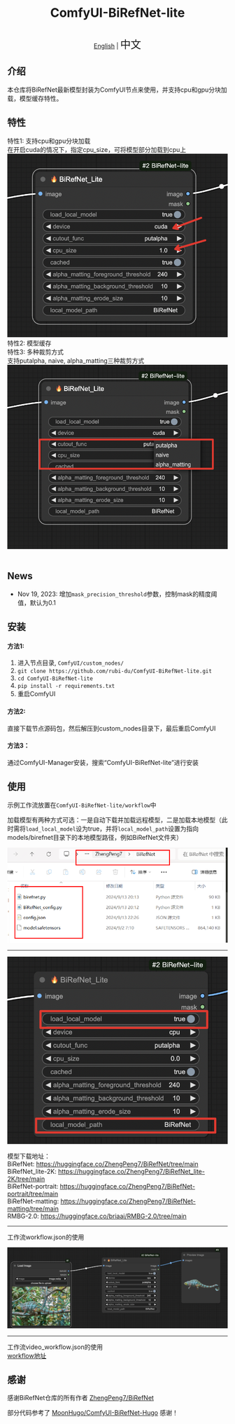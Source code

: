 <h1 align="center">ComfyUI-BiRefNet-lite</h1>

<p align="center">
    <br> <a href="README.md">English</a> | <font size=5>中文</font>
</p>


## 介绍

本仓库将BiRefNet最新模型封装为ComfyUI节点来使用，并支持cpu和gpu分块加载，模型缓存特性。<br>
## 特性
特性1: 支持cpu和gpu分块加载<br>
在开启cuda的情况下，指定cpu_size，可将模型部分加载到cpu上
![slot](./assets/feature1.png)<br>
特性2: 模型缓存<br>
特性3: 多种裁剪方式<br>
支持putalpha, naive, alpha_matting三种裁剪方式
![slot](./assets/feature2.png)<br>
<br>

## News
- Nov 19, 2023: 增加`mask_precision_threshold`参数，控制mask的精度阈值，默认为0.1<br>

## 安装 

#### 方法1:

1. 进入节点目录, `ComfyUI/custom_nodes/`
2. `git clone https://github.com/rubi-du/ComfyUI-BiRefNet-lite.git`
3. `cd ComfyUI-BiRefNet-lite`
4. `pip install -r requirements.txt`
5. 重启ComfyUI

#### 方法2:
直接下载节点源码包，然后解压到custom_nodes目录下，最后重启ComfyUI

#### 方法3：
通过ComfyUI-Manager安装，搜索“ComfyUI-BiRefNet-lite”进行安装

## 使用

示例工作流放置在`ComfyUI-BiRefNet-lite/workflow`中<br/>

加载模型有两种方式可选：一是自动下载并加载远程模型，二是加载本地模型（此时需将`load_local_model`设为true，并将`local_model_path`设置为指向models/birefnet目录下的本地模型路径，例如BiRefNet文件夹）<br/>

![](./assets/9e6bf0f9-67a7-41ea-bc4b-d8352e4fac4a.png)
___

![](./assets/model_path.png)


模型下载地址：<br/>
BiRefNet: https://huggingface.co/ZhengPeng7/BiRefNet/tree/main<br/>
BiRefNet_lite-2K: https://huggingface.co/ZhengPeng7/BiRefNet_lite-2K/tree/main<br/>
BiRefNet-portrait: https://huggingface.co/ZhengPeng7/BiRefNet-portrait/tree/main<br/>
BiRefNet-matting: https://huggingface.co/ZhengPeng7/BiRefNet-matting/tree/main<br/>
RMBG-2.0: https://huggingface.co/briaai/RMBG-2.0/tree/main<br/>

___
工作流workflow.json的使用<br/>

![plot](./assets/demo1.png)

___
工作流video_workflow.json的使用<br/>
[workflow地址](./workflow/video_workflow.json)

## 感谢

感谢BiRefNet仓库的所有作者 [ZhengPeng7/BiRefNet](https://github.com/zhengpeng7/birefnet)

部分代码参考了 [MoonHugo/ComfyUI-BiRefNet-Hugo](https://github.com/MoonHugo/ComfyUI-BiRefNet-Hugo) 感谢！